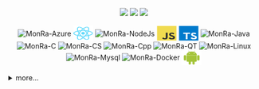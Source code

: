 <!--Hello
<h2><img src="https://emojis.slackmojis.com/emojis/images/1531849430/4246/blob-sunglasses.gif?1531849430" width="30"/> Hi 👋 , I'm MonRá! <img src="https://media.giphy.com/media/12oufCB0MyZ1Go/giphy.gif" width="50"></h2>
-->

<div>
  </p>
  <div align="center">
   <a href="https://www.facebook.com/ramon.chaib" target="_blank"><img src="https://img.shields.io/badge/-Facebook-%230077B5?style=for-the-badge&logo=facebook&logoColor=white" target="_blank"></a> 
  <a href="https://www.instagram.com/monrapps/" target="_blank"><img src="https://img.shields.io/badge/-Instagram-%23E4405F?style=for-the-badge&logo=instagram&logoColor=white" target="_blank"></a>
  <a href="https://www.linkedin.com/in/ramon-chaib-27007635/" target="_blank"><img src="https://img.shields.io/badge/-LinkedIn-%230077B5?style=for-the-badge&logo=linkedin&logoColor=white" target="_blank"></a>   
</div>
  
 <div style="display: inline_block" align="center"><br>
  <img align="center" alt="MonRa-Azure" height="30" width="40" src="https://cdn.jsdelivr.net/gh/devicons/devicon/icons/azure/azure-original.svg">
  <img align="center" alt="MonRa-React" height="30" width="40" src="https://raw.githubusercontent.com/devicons/devicon/master/icons/react/react-original.svg">
  <img align="center" alt="MonRa-NodeJs" height="30" width="40" src="https://cdn.jsdelivr.net/gh/devicons/devicon/icons/nodejs/nodejs-original.svg">
  <img align="center" alt="MonRa-Js" height="30" width="40" src="https://raw.githubusercontent.com/devicons/devicon/master/icons/javascript/javascript-original.svg">     <img align="center" alt="MonRa-Ts" height="30" width="40" src="https://raw.githubusercontent.com/devicons/devicon/master/icons/typescript/typescript-original.svg">
  <img align="center" alt="MonRa-Java" height="30" width="40" src="https://cdn.jsdelivr.net/gh/devicons/devicon/icons/java/java-original.svg">
  <img align="center" alt="MonRa-C" height="30" width="40" src="https://cdn.jsdelivr.net/gh/devicons/devicon/icons/c/c-original.svg">
  <img align="center" alt="MonRa-CS" height="30" width="40" src="https://cdn.jsdelivr.net/gh/devicons/devicon/icons/csharp/csharp-original.svg">
  <img align="center" alt="MonRa-Cpp" height="30" width="40" src="https://cdn.jsdelivr.net/gh/devicons/devicon/icons/cplusplus/cplusplus-original.svg">
  <img align="center" alt="MonRa-QT" height="30" width="40" src="https://cdn.jsdelivr.net/gh/devicons/devicon/icons/qt/qt-original.svg">
  <img align="center" alt="MonRa-Linux" height="30" width="40" src="https://cdn.jsdelivr.net/gh/devicons/devicon/icons/linux/linux-original.svg">
  <img align="center" alt="MonRa-Mysql" height="30" width="40" src="https://cdn.jsdelivr.net/gh/devicons/devicon/icons/mysql/mysql-original.svg">
  <img align="center" alt="MonRa-Docker" height="30" width="40" src="https://cdn.jsdelivr.net/gh/devicons/devicon/icons/docker/docker-original.svg">  
  <img align="center" alt="MonRa-Android" height="30" width="40" src="https://github.com/devicons/devicon/blob/master/icons/android/android-original.svg">
  
</div>
</a>

</br>
<!--
[![github activity graph](https://activity-graph.herokuapp.com/graph?username=monrapps&theme=chartreuse-dark)](https://github.com/monrapps/)
-->
<div>
<details>
      <summary>more...</summary>
      
<!--
### <img src="https://media.giphy.com/media/VgCDAzcKvsR6OM0uWg/giphy.gif" width="50"> A little more about me...  

```javascript
const monra = {
    pronouns: "He" | "Him",
    code: ["any"],
    askMeAbout: ["any"],
    technologies: {
        backEnd: {
            js: ["any"],
        },
        mobileApp: {
            native: ["Android Development"]
        },
        devOps: ["AWS", "Docker🐳", "Route53", "Nginx"],
        databases: ["mongo", "MySql", "sqlite"],
        misc: ["Firebase", "Socket.IO", "selenium", "open-cv", "php", "SuiteApp"]
    },
    architecture: ["Serverless Architecture", "Progressive web applications", "Single page applications"],
    currentFocus: "Building Robots to ease opertations",
    funFact: "There are two ways to write error-free programs; only the third one works"
};
```
-->

---
<!--START_SECTION:waka-->
![Code Time](http://img.shields.io/badge/Code%20Time-852%20hrs%2047%20mins-blue)

![Profile Views](http://img.shields.io/badge/Profile%20Views-0-blue)

![Lines of code](https://img.shields.io/badge/From%20Hello%20World%20I%27ve%20Written-3.1%20million%20lines%20of%20code-blue)

**🐱 My GitHub Data** 

> 📦 42.2 kB Used in GitHub's Storage 
 > 
> 🏆 2,132 Contributions in the Year 2024
 > 
> 🚫 Not Opted to Hire
 > 
> 📜 24 Public Repositories 
 > 
> 🔑 18 Private Repositories 
 > 
**I'm an Early 🐤** 

```text
🌞 Morning                8546 commits        █████████░░░░░░░░░░░░░░░░   35.30 % 
🌆 Daytime                11243 commits       ████████████░░░░░░░░░░░░░   46.44 % 
🌃 Evening                3669 commits        ████░░░░░░░░░░░░░░░░░░░░░   15.16 % 
🌙 Night                  750 commits         █░░░░░░░░░░░░░░░░░░░░░░░░   03.10 % 
```
📅 **I'm Most Productive on Thursday** 

```text
Monday                   4503 commits        █████░░░░░░░░░░░░░░░░░░░░   18.60 % 
Tuesday                  4533 commits        █████░░░░░░░░░░░░░░░░░░░░   18.73 % 
Wednesday                4668 commits        █████░░░░░░░░░░░░░░░░░░░░   19.28 % 
Thursday                 5103 commits        █████░░░░░░░░░░░░░░░░░░░░   21.08 % 
Friday                   3231 commits        ███░░░░░░░░░░░░░░░░░░░░░░   13.35 % 
Saturday                 1275 commits        █░░░░░░░░░░░░░░░░░░░░░░░░   05.27 % 
Sunday                   895 commits         █░░░░░░░░░░░░░░░░░░░░░░░░   03.70 % 
```


📊 **This Week I Spent My Time On** 

```text
🕑︎ Time Zone: America/Sao_Paulo

💬 Programming Languages: 
Markdown                 5 hrs 23 mins       ███████░░░░░░░░░░░░░░░░░░   29.85 % 
TypeScript               4 hrs 34 mins       ██████░░░░░░░░░░░░░░░░░░░   25.37 % 
Other                    3 hrs 23 mins       █████░░░░░░░░░░░░░░░░░░░░   18.78 % 
C                        2 hrs 49 mins       ████░░░░░░░░░░░░░░░░░░░░░   15.66 % 
YAML                     40 mins             █░░░░░░░░░░░░░░░░░░░░░░░░   03.78 % 

🔥 Editors: 
VS Code                  18 hrs 3 mins       █████████████████████████   100.00 % 

🐱‍💻 Projects: 
Markdown                 5 hrs 52 mins       ████████░░░░░░░░░░░░░░░░░   32.53 % 
wlm-frontend             4 hrs 29 mins       ██████░░░░░░░░░░░░░░░░░░░   24.91 % 
wlm-esp32                4 hrs 7 mins        ██████░░░░░░░░░░░░░░░░░░░   22.85 % 
gin_base                 1 hr 27 mins        ██░░░░░░░░░░░░░░░░░░░░░░░   08.08 % 
Unknown Project          38 mins             █░░░░░░░░░░░░░░░░░░░░░░░░   03.53 % 

💻 Operating System: 
Windows                  10 hrs              ██████████████░░░░░░░░░░░   55.38 % 
WSL                      8 hrs 3 mins        ███████████░░░░░░░░░░░░░░   44.62 % 
```

**I Mostly Code in C** 

```text
C                        9 repos             ████░░░░░░░░░░░░░░░░░░░░░   16.36 % 
C++                      8 repos             ████░░░░░░░░░░░░░░░░░░░░░   14.55 % 
HTML                     6 repos             ███░░░░░░░░░░░░░░░░░░░░░░   10.91 % 
TypeScript               5 repos             ██░░░░░░░░░░░░░░░░░░░░░░░   09.09 % 
Python                   2 repos             █░░░░░░░░░░░░░░░░░░░░░░░░   03.64 % 
```



**Timeline**

![Lines of Code chart](https://raw.githubusercontent.com/monrapps/monrapps/master/assets/bar_graph.png)


 Last Updated on 03/10/2024 13:09:43 UTC
<!--END_SECTION:waka-->
